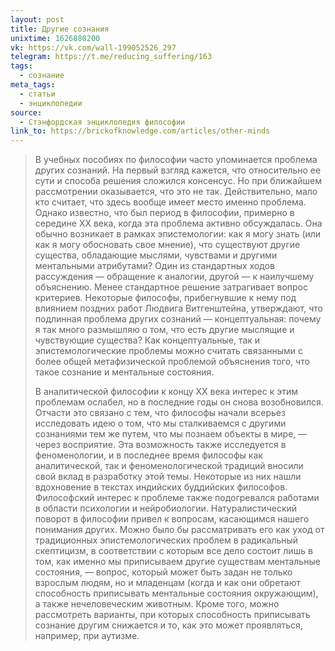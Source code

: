 ```yaml
---
layout: post
title: Другие сознания
unixtime: 1626880200
vk: https://vk.com/wall-199052526_297
telegram: https://t.me/reducing_suffering/163
tags:
  - сознание
meta_tags:
  - статьи
  - энциклопедии
source:
  - Стэнфордская энциклопедия философии
link_to: https://brickofknowledge.com/articles/other-minds
---
```

>В учебных пособиях по философии часто упоминается проблема других сознаний. На первый взгляд кажется, что относительно ее сути и способа решения сложился консенсус. Но при ближайшем рассмотрении оказывается, что это не так. Действительно, мало кто считает, что здесь вообще имеет место именно проблема. Однако известно, что был период в философии, примерно в середине XX века, когда эта проблема активно обсуждалась. Она обычно возникает в рамках эпистемологии: как я могу знать (или как я могу обосновать свое мнение), что существуют другие существа, обладающие мыслями, чувствами и другими ментальными атрибутами? Один из стандартных ходов рассуждения — обращение к аналогии, другой — к наилучшему объяснению. Менее стандартное решение затрагивает вопрос критериев. Некоторые философы, прибегнувшие к нему под влиянием поздних работ Людвига Витгенштейна, утверждают, что подлинная проблема других сознаний — концептуальная: почему я так много размышляю о том, что есть другие мыслящие и чувствующие существа? Как концептуальные, так и эпистемологические проблемы можно считать связанными с более общей метафизической проблемой объяснения того, что такое сознание и ментальные состояния.
>
>В аналитической философии к концу XX века интерес к этим проблемам ослабел, но в последние годы он снова возобновился. Отчасти это связано с тем, что философы начали всерьез исследовать идею о том, что мы сталкиваемся с другими сознаниями тем же путем, что мы познаем объекты в мире, — через восприятие. Эта возможность также исследуется в феноменологии, и в последнее время философы как аналитической, так и феноменологической традиций вносили свой вклад в разработку этой темы. Некоторые из них нашли вдохновение в текстах индийских буддийских философов. Философский интерес к проблеме также подогревался работами в области психологии и нейробиологии. Натуралистический поворот в философии привел к вопросам, касающимся нашего понимания других. Можно было бы рассматривать его как уход от традиционных эпистемологических проблем в радикальный скептицизм, в соответствии с которым все дело состоит лишь в том, как именно мы приписываем другие существам ментальные состояния, — вопрос, который может быть задан не только взрослым людям, но и младенцам (когда и как они обретают способность приписывать ментальные состояния окружающим), а также нечеловеческим животным. Кроме того, можно рассмотреть варианты, при которых способность приписывать сознание другим снижается и то, как это может проявляться, например, при аутизме.